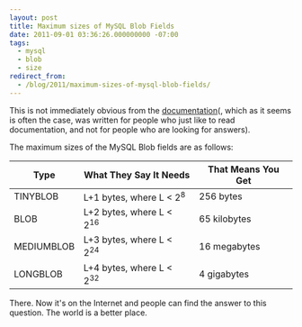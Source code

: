 ```yaml
---
layout: post
title: Maximum sizes of MySQL Blob Fields
date: 2011-09-01 03:36:26.000000000 -07:00
tags:
  - mysql
  - blob
  - size
redirect_from:
  - /blog/2011/maximum-sizes-of-mysql-blob-fields/
---
```


This is not immediately obvious from the [documentation](http://dev.mysql.com/doc/refman/5.0/en/storage-requirements.html)(, which as it seems is often the case, was written for people who just like to read documentation, and not for people who are looking for answers).

The maximum sizes of the MySQL Blob fields are as follows:

| Type       | What They Say It Needs                 | That Means You Get |
| ---------- | -------------------------------------- | ------------------ |
| TINYBLOB   | L+1 bytes, where L &lt; 2<sup>8</sup>  | 256 bytes          |
| BLOB       | L+2 bytes, where L &lt; 2<sup>16</sup> | 65 kilobytes       |
| MEDIUMBLOB | L+3 bytes, where L &lt; 2<sup>24</sup> | 16 megabytes       |
| LONGBLOB   | L+4 bytes, where L &lt; 2<sup>32</sup> | 4 gigabytes        |

There. Now it's on the Internet and people can find the answer to this question. The world is a better place.

